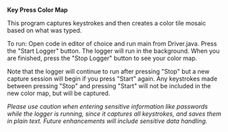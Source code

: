 **Key Press Color Map**

This program captures keystrokes and then creates a color tile mosaic based on what was typed.


To run:
Open code in editor of choice and run main from Driver.java. Press the "Start Logger" button. The logger will run in 
the background. When you are finished, press the "Stop Logger" button to see your color map.

Note that the logger will continue to run after pressing "Stop" but a new capture session will begin if you press 
"Start" again. Any keystrokes made between pressing "Stop" and pressing "Start" will not be included in the new color
map, but will be captured.

_Please use caution when entering sensitive information like passwords while the logger is running, since it captures 
all keystrokes, and saves them in plain text. Future enhancements will include sensitive data handling._